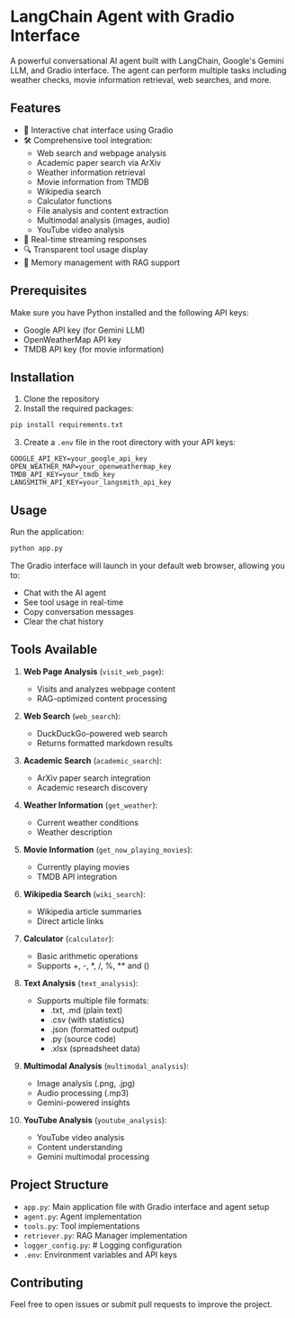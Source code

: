 # LangChain Agent with Gradio Interface

A powerful conversational AI agent built with LangChain, Google's Gemini LLM, and Gradio interface. The agent can perform multiple tasks including weather checks, movie information retrieval, web searches, and more.

## Features

- 🤖 Interactive chat interface using Gradio
- 🛠️ Comprehensive tool integration:
  - Web search and webpage analysis
  - Academic paper search via ArXiv
  - Weather information retrieval
  - Movie information from TMDB
  - Wikipedia search
  - Calculator functions
  - File analysis and content extraction
  - Multimodal analysis (images, audio)
  - YouTube video analysis
- 📝 Real-time streaming responses
- 🔍 Transparent tool usage display
- 💾 Memory management with RAG support

## Prerequisites

Make sure you have Python installed and the following API keys:
- Google API key (for Gemini LLM)
- OpenWeatherMap API key
- TMDB API key (for movie information)

## Installation

1. Clone the repository
2. Install the required packages:
```bash
pip install requirements.txt
```

3. Create a `.env` file in the root directory with your API keys:
```env
GOOGLE_API_KEY=your_google_api_key
OPEN_WEATHER_MAP=your_openweathermap_key
TMDB_API_KEY=your_tmdb_key
LANGSMITH_API_KEY=your_langsmith_api_key
```

## Usage

Run the application:
```bash
python app.py
```

The Gradio interface will launch in your default web browser, allowing you to:
- Chat with the AI agent
- See tool usage in real-time
- Copy conversation messages
- Clear the chat history

## Tools Available

1. **Web Page Analysis** (`visit_web_page`):
   - Visits and analyzes webpage content
   - RAG-optimized content processing

1. **Web Search** (`web_search`):
   - DuckDuckGo-powered web search
   - Returns formatted markdown results

1. **Academic Search** (`academic_search`):
   - ArXiv paper search integration
   - Academic research discovery

1. **Weather Information** (`get_weather`):
   - Current weather conditions
   - Weather description

1. **Movie Information** (`get_now_playing_movies`):
   - Currently playing movies
   - TMDB API integration

1. **Wikipedia Search** (`wiki_search`):
   - Wikipedia article summaries
   - Direct article links

1. **Calculator** (`calculator`):
   - Basic arithmetic operations
   - Supports +, -, *, /, %, ** and ()

1. **Text Analysis** (`text_analysis`):
   - Supports multiple file formats:
     - .txt, .md (plain text)
     - .csv (with statistics)
     - .json (formatted output)
     - .py (source code)
     - .xlsx (spreadsheet data)

1. **Multimodal Analysis** (`multimodal_analysis`):
   - Image analysis (.png, .jpg)
   - Audio processing (.mp3)
   - Gemini-powered insights

1. **YouTube Analysis** (`youtube_analysis`):
    - YouTube video analysis
    - Content understanding
    - Gemini multimodal processing

## Project Structure

- `app.py`: Main application file with Gradio interface and agent setup
- `agent.py`: Agent implementation
- `tools.py`: Tool implementations
- `retriever.py`: RAG Manager implementation
- `logger_config.py`: # Logging configuration
- `.env`: Environment variables and API keys

## Contributing

Feel free to open issues or submit pull requests to improve the project.
